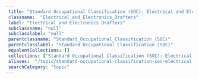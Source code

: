 ```yaml
--- 
 title: "Standard Occupational Classification (SOC): Electrical and Electronics Drafters" 
 classname:  "Electrical_and_Electronics_Drafters" 
 label: "Electrical and Electronics Drafters" 
 subclassname: "null" 
 subclasslabel: "null" 
 parentclassname: "Standard_Occupational_Classification_(SOC)" 
 parentclasslabel: "Standard Occupational Classification (SOC)" 
 equalentCollections: [] 
 collections: ['Standard Occupational Classification (SOC): Electrical and Electronics Drafters']
 aliases:  "/topic/standard-occupational-classification-soc-electrical-and-electronics-drafters"  
 searchCategory: "topic" 
---
```

